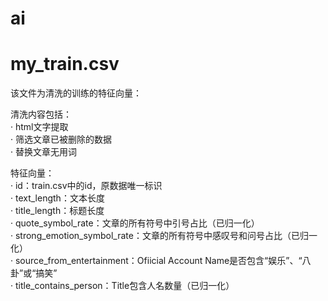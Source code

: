 # ai

# my_train.csv

该文件为清洗的训练的特征向量：  

清洗内容包括：  
· html文字提取  
· 筛选文章已被删除的数据  
· 替换文章无用词  

特征向量：  
· id：train.csv中的id，原数据唯一标识  
· text_length：文本长度  
· title_length：标题长度  
· quote_symbol_rate：文章的所有符号中引号占比（已归一化）  
· strong_emotion_symbol_rate：文章的所有符号中感叹号和问号占比（已归一化）  
· source_from_entertainment：Ofiicial Account Name是否包含“娱乐”、“八卦”或“搞笑”  
· title_contains_person：Title包含人名数量（已归一化）  
                    
